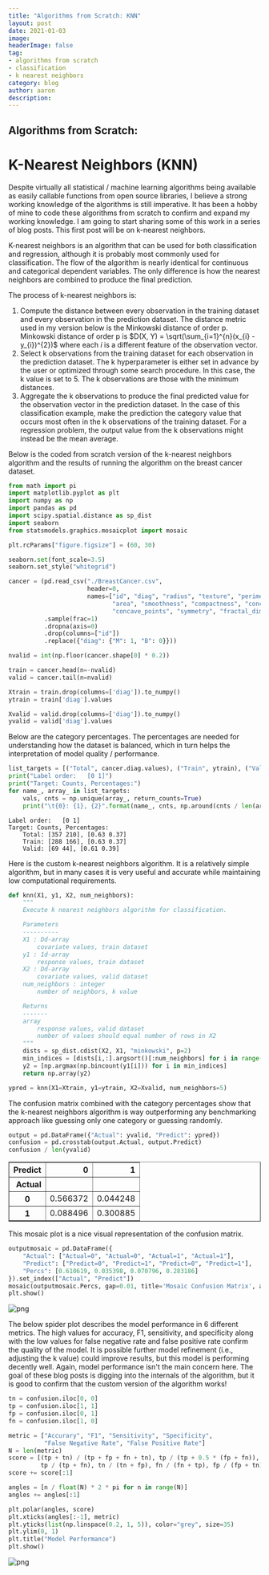 ```yaml
---
title: "Algorithms from Scratch: KNN"
layout: post
date: 2021-01-03
image: 
headerImage: false
tag:
- algorithms from scratch
- classification
- k nearest neighbors
category: blog
author: aaron
description: 
---
```


## Algorithms from Scratch:
# K-Nearest Neighbors (KNN)

Despite virtually all statistical / machine learning algorithms being available as easily callable functions from open source libraries, I believe a strong working knowledge of the algorithms is still imperative. It has been a hobby of mine to code these algorithms from scratch to confirm and expand my working knowledge. I am going to start sharing some of this work in a series of blog posts. This first post will be on k-nearest neighbors.

K-nearest neighbors is an algorithm that can be used for both classification and regression, although it is probably most commonly used for classification. The flow of the algorithm is nearly identical for continuous and categorical dependent variables. The only difference is how the nearest neighbors are combined to produce the final prediction.

The process of k-nearest neighbors is:

1. Compute the distance between every observation in the training dataset and every observation in the prediction dataset. The distance metric used in my version below is the Minkowski distance of order p. Minkowski distance of order p is $D(X, Y) = \sqrt(\sum_{i=1}^{n}(x_{i} - y_{i})^{2})$ where each *i* is a different feature of the observation vector.
2. Select k observations from the training dataset for each observation in the prediction dataset. The k hyperparameter is either set in advance by the user or optimized through some search procedure. In this case, the k value is set to 5. The k observations are those with the minimum distances.
3. Aggregate the k observations to produce the final predicted value for the observation vector in the prediction dataset. In the case of this classification example, make the prediction the category value that occurs most often in the k observations of the training dataset. For a regression problem, the output value from the k observations might instead be the mean average.

Below is the coded from scratch version of the k-nearest neighbors algorithm and the results of running the algorithm on the breast cancer dataset.


```python
from math import pi
import matplotlib.pyplot as plt
import numpy as np
import pandas as pd
import scipy.spatial.distance as sp_dist
import seaborn
from statsmodels.graphics.mosaicplot import mosaic

plt.rcParams["figure.figsize"] = (60, 30)

seaborn.set(font_scale=3.5)
seaborn.set_style("whitegrid")
```


```python
cancer = (pd.read_csv("./BreastCancer.csv",
                      header=0,
                      names=["id", "diag", "radius", "texture", "perimeter", 
                             "area", "smoothness", "compactness", "concavity", 
                             "concave_points", "symmetry", "fractal_dimension"])
          .sample(frac=1)
          .dropna(axis=0)
          .drop(columns=["id"])
          .replace({"diag": {"M": 1, "B": 0}}))

nvalid = int(np.floor(cancer.shape[0] * 0.2))

train = cancer.head(n=-nvalid)
valid = cancer.tail(n=nvalid)

Xtrain = train.drop(columns=['diag']).to_numpy()
ytrain = train['diag'].values

Xvalid = valid.drop(columns=['diag']).to_numpy()
yvalid = valid['diag'].values
```

Below are the category percentages. The percentages are needed for understanding how the dataset is balanced, which in turn helps the interpretation of model quality / performance.


```python
list_targets = [("Total", cancer.diag.values), ("Train", ytrain), ("Valid", yvalid)]
print("Label order:   [0 1]")
print("Target: Counts, Percentages:")
for name_, array_ in list_targets:
    vals, cnts = np.unique(array_, return_counts=True)
    print("\t{0}: {1}, {2}".format(name_, cnts, np.around(cnts / len(array_), 2)))
```

    Label order:   [0 1]
    Target: Counts, Percentages:
    	Total: [357 210], [0.63 0.37]
    	Train: [288 166], [0.63 0.37]
    	Valid: [69 44], [0.61 0.39]


Here is the custom k-nearest neighbors algorithm. It is a relatively simple algorithm, but in many cases it is very useful and accurate while maintaining low computational requirements.


```python
def knn(X1, y1, X2, num_neighbors):
    """
    Execute k nearest neighbors algorithm for classification.

    Parameters
    ----------
    X1 : Dd-array
        covariate values, train dataset
    y1 : 1d-array
        response values, train dataset
    X2 : Dd-array
        covariate values, valid dataset
    num_neighbors : integer
        number of neighbors, k value

    Returns
    -------
    array
        response values, valid dataset
        number of values should equal number of rows in X2
    """
    dists = sp_dist.cdist(X2, X1, "minkowski", p=2)
    min_indices = [dists[i,:].argsort()[:num_neighbors] for i in range(X2.shape[0])]
    y2 = [np.argmax(np.bincount(y1[i])) for i in min_indices]
    return np.array(y2)
```


```python
ypred = knn(X1=Xtrain, y1=ytrain, X2=Xvalid, num_neighbors=5)
```

The confusion matrix combined with the category percentages show that the k-nearest neighbors algorithm is way outperforming any benchmarking approach like guessing only one category or guessing randomly.


```python
output = pd.DataFrame({"Actual": yvalid, "Predict": ypred})
confusion = pd.crosstab(output.Actual, output.Predict)
confusion / len(yvalid)
```




<div>
<style scoped>
    .dataframe tbody tr th:only-of-type {
        vertical-align: middle;
    }

    .dataframe tbody tr th {
        vertical-align: top;
    }

    .dataframe thead th {
        text-align: right;
    }
</style>
<table border="1" class="dataframe">
  <thead>
    <tr style="text-align: right;">
      <th>Predict</th>
      <th>0</th>
      <th>1</th>
    </tr>
    <tr>
      <th>Actual</th>
      <th></th>
      <th></th>
    </tr>
  </thead>
  <tbody>
    <tr>
      <th>0</th>
      <td>0.566372</td>
      <td>0.044248</td>
    </tr>
    <tr>
      <th>1</th>
      <td>0.088496</td>
      <td>0.300885</td>
    </tr>
  </tbody>
</table>
</div>



This mosaic plot is a nice visual representation of the confusion matrix.


```python
outputmosaic = pd.DataFrame({
    "Actual": ["Actual=0", "Actual=0", "Actual=1", "Actual=1"], 
    "Predict": ["Predict=0", "Predict=1", "Predict=0", "Predict=1"],
    "Percs": [0.610619, 0.035398, 0.070796, 0.283186]
}).set_index(["Actual", "Predict"])
mosaic(outputmosaic.Percs, gap=0.01, title='Mosaic Confusion Matrix', axes_label=False)
plt.show()
```


![png](assets/images/algos_from_scratch_knn/output_12_0.png)


The below spider plot describes the model performance in 6 different metrics. The high values for accuracy, F1, sensitivity, and specificity along with the low values for false negative rate and false positive rate confirm the quality of the model. It is possible further model refinement (i.e., adjusting the k value) could improve results, but this model is performing decently well. Again, model performance isn't the main concern here. The goal of these blog posts is digging into the internals of the algorithm, but it is good to confirm that the custom version of the algorithm works!


```python
tn = confusion.iloc[0, 0]
tp = confusion.iloc[1, 1]
fp = confusion.iloc[0, 1]
fn = confusion.iloc[1, 0]

metric = ["Accurary", "F1", "Sensitivity", "Specificity", 
          "False Negative Rate", "False Positive Rate"]
N = len(metric)
score = [(tp + tn) / (tp + fp + fn + tn), tp / (tp + 0.5 * (fp + fn)), 
         tp / (tp + fn), tn / (tn + fp), fn / (fn + tp), fp / (fp + tn)]
score += score[:1]

angles = [n / float(N) * 2 * pi for n in range(N)]
angles += angles[:1]

plt.polar(angles, score)
plt.xticks(angles[:-1], metric)
plt.yticks(list(np.linspace(0.2, 1, 5)), color="grey", size=35)
plt.ylim(0, 1)
plt.title("Model Performance")
plt.show()
```


![png](assets/images/algos_from_scratch_knn/output_14_0.png)


